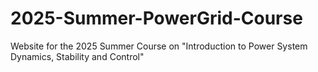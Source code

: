 # 2025-Summer-PowerGrid-Course
Website for the 2025 Summer Course on "Introduction to Power System Dynamics, Stability and Control"
